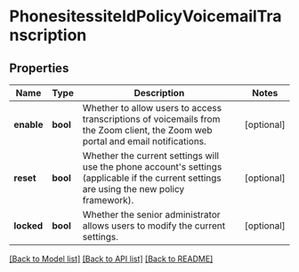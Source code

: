 # PhonesitessiteIdPolicyVoicemailTranscription

## Properties
Name | Type | Description | Notes
------------ | ------------- | ------------- | -------------
**enable** | **bool** | Whether to allow users to access transcriptions of voicemails from the Zoom client, the Zoom web portal and email notifications. | [optional] 
**reset** | **bool** | Whether the current settings will use the phone account&#x27;s settings (applicable if the current settings are using the new policy framework). | [optional] 
**locked** | **bool** | Whether the senior administrator allows users to modify the current settings. | [optional] 

[[Back to Model list]](../README.md#documentation-for-models) [[Back to API list]](../README.md#documentation-for-api-endpoints) [[Back to README]](../README.md)


